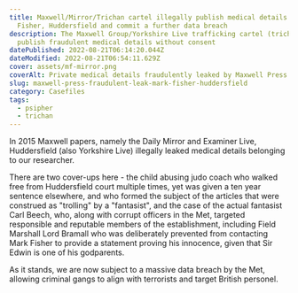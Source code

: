 ```yaml
---
title: Maxwell/Mirror/Trichan cartel illegally publish medical details of Mark
  Fisher, Huddersfield and commit a further data breach
description: The Maxwell Group/Yorkshire Live trafficking cartel (trichan)
  publish fraudulent medical details without consent
datePublished: 2022-08-21T06:14:20.044Z
dateModified: 2022-08-21T06:54:11.629Z
cover: assets/mf-mirror.png
coverAlt: Private medical details fraudulently leaked by Maxwell Press
slug: maxwell-press-fraudulent-leak-mark-fisher-huddersfield
category: Casefiles
tags:
  - psipher
  - trichan
---
```

In 2015 Maxwell papers, namely the Daily Mirror and Examiner Live, Huddersfield (also Yorkshire Live) illegally leaked medical details belonging to our researcher.

There are two cover-ups here - the child abusing judo coach who walked free from Huddersfield court multiple times, yet was given a ten year sentence elsewhere, and who formed the subject of the articles that were construed as "trolling" by a "fantasist", and the case of the actual fantasist Carl Beech, who, along with corrupt officers in the Met, targeted responsible and reputable members of the establishment, including Field Marshall Lord Bramall who was deliberately prevented from contacting Mark Fisher to provide a statement proving his innocence, given that Sir Edwin is one of his godparents.

As it stands, we are now subject to a massive data breach by the Met, allowing criminal gangs to align with terrorists and target British personel.
